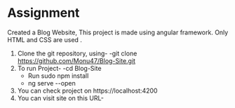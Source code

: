 # Assignment
Created a Blog Website, This project is made using angular framework. Only HTML and CSS are used .
1. Clone the git repository, using-
   -git clone https://github.com/Monu47/Blog-Site.git
2. To run Project-
   -cd Blog-Site
   - Run sudo npm install
   - ng serve --open
3. You can check project on https://localhost:4200 
4. You can visit site on this URL-
